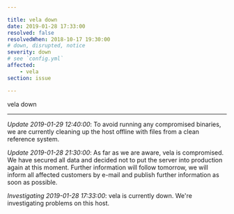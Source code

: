 ```yaml
---

title: vela down
date: 2019-01-28 17:33:00
resolved: false
resolvedWhen: 2018-10-17 19:30:00
# down, disrupted, notice
severity: down
# see `config.yml`
affected:
    - vela
section: issue

---
```


vela down

---

*Update 2019-01-29 12:40:00*: To avoid running any compromised binaries, we are currently cleaning up the host offline with files from a clean reference system.

*Update 2019-01-28 21:30:00*: As far as we are aware, vela is compromised. We have secured all data and decided not to put the server into production again at this moment. Further information will follow tomorrow, we will inform all affected customers by e-mail and publish further information as soon as possible. 

*Investigating 2019-01-28 17:33:00*: vela is currently down. We're investigating problems on this host.
